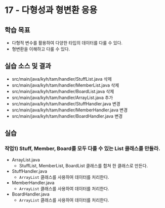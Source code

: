 # 17 - 다형성과 형변환 응용

## 학습 목표

- 다형적 변수를 활용하여 다양한 타입의 데이터를 다룰 수 있다.
- 형변환을 이해하고 다룰 수 있다.

## 실습 소스 및 결과

- src/main/java/kyh/tam/handler/StuffList.java 삭제
- src/main/java/kyh/tam/handler/MemberList.java 삭제
- src/main/java/kyh/tam/handler/BoardList.java 삭제
- src/main/java/kyh/tam/handler/ArrayList.java 추가
- src/main/java/kyh/tam/handler/StuffHandler.java 변경
- src/main/java/kyh/tam/handler/MemberHandler.java 변경
- src/main/java/kyh/tam/handler/BoardHandler.java 변경

## 실습

### 작업1) Stuff, Member, Board를 모두 다룰 수 있는 List 클래스를 만들라.

- ArrayList.java
    - StuffList, MemberList, BoardList 클래스를 합쳐 한 클래스로 만든다.
- StuffHandler.java
    - `ArrayList` 클래스를 사용하여 데이터를 처리한다.
- MemberHandler.java
    - `ArrayList` 클래스를 사용하여 데이터를 처리한다.
- BoardHandler.java
    - `ArrayList` 클래스를 사용하여 데이터를 처리한다.
